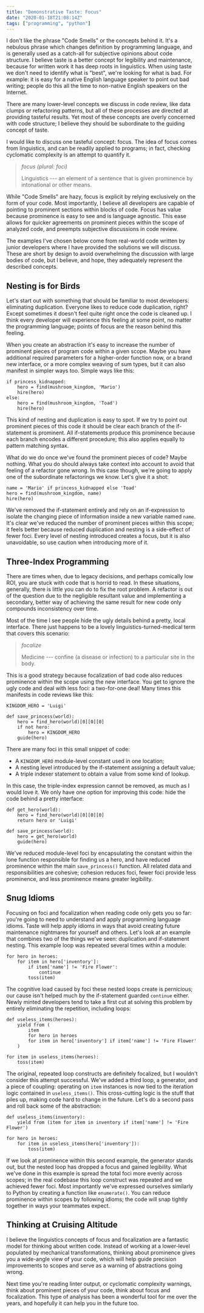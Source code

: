 ```yaml
---
title: "Demonstrative Taste: Focus"
date: "2020-01-18T21:08:14Z"
tags: ["programming", "python"]
---
```


I don't like the phrase "Code Smells" or the concepts behind it. It's a nebulous
phrase which changes definition by programming language, and is generally used
as a catch-all for subjective opinions about code structure. I believe taste is
a better concept for legibility and maintenance, because for written work it has
deep roots in linguistics. When using taste we don't need to identify what is
"best", we're looking for what is bad. For example: it is easy for a native
English language speaker to point out bad writing; people do this all the time
to non-native English speakers on the Internet.

There are many lower-level concepts we discuss in code review, like data clumps
or refactoring patterns, but all of these processes are directed at providing
tasteful results. Yet most of these concepts are overly concerned with code
structure; I believe they should be subordinate to the guiding concept of taste.

I would like to discuss one tasteful concept: focus. The idea of focus comes
from linguistics, and can be readily applied to programs; in fact, checking
cyclomatic complexity is an attempt to quantify it.

> *focus (plural: foci)*
>
> Linguistics --- an element of a sentence that is given prominence by intonational or other means.

While "Code Smells" are hazy, focus is explicit by relying exclusively on the
form of your code. Most importantly, I believe all developers are capable of
pointing to prominent sections within blocks of code. Focus has value because
prominence is easy to see and is language agnostic. This ease allows for quicker
agreements on prominent pieces within the scope of analyzed code, and preempts
subjective discussions in code review.

The examples I've chosen below come from real-world code written by junior
developers where I have provided the solutions we will discuss. These are short
by design to avoid overwhelming the discussion with large bodies of code, but
I believe, and hope, they adequately represent the described concepts.


## Nesting is for Birds

Let's start out with something that should be familiar to most developers:
eliminating duplication. Everyone likes to reduce code duplication, right?
Except sometimes it doesn't feel quite right once the code is cleaned up. I
think every developer will experience this feeling at some point, no matter the
programming language; points of focus are the reason behind this feeling.

When you create an abstraction it's easy to increase the number of prominent
pieces of program code within a given scope. Maybe you have additional required
parameters for a higher-order function now, or a brand new interface, or a more
complex weaving of sum types, but it can also manifest in simpler ways too.
Simple ways like this:

```
if princess_kidnapped:
    hero = find(mushroom_kingdom, 'Mario')
    hire(hero)
else:
    hero = find(mushroom_kingdom, 'Toad')
    hire(hero)
```

This kind of nesting and duplication is easy to spot. If we try to point out
prominent pieces of this code it should be clear each branch of the if-statement
is prominent. All if-statements produce this prominence because each branch
encodes a different procedure; this also applies equally to pattern matching
syntax.

What do we do once we've found the prominent pieces of code? Maybe nothing. What
you do should always take context into account to avoid that feeling of a
refactor gone wrong. In this case though, we're going to apply one of the
subordinate refactorings we know. Let's give it a shot:

```
name = 'Mario' if princess_kidnapped else 'Toad'
hero = find(mushroom_kingdom, name)
hire(hero)
```

We've removed the if-statement entirely and rely on an if-expression to isolate
the changing piece of information inside a new variable named `name`. It's clear
we've reduced the number of prominent pieces within this scope; it feels better
because reduced duplication and nesting is a side-effect of fewer foci. Every
level of nesting introduced creates a focus, but it is also unavoidable, so
use caution when introducing more of it.


## Three-Index Programming

There are times when, due to legacy decisions, and perhaps comically low ROI, you are stuck with code
that is horrid to read. In these situations, generally, there is little you can
do to fix the root problem. A refactor is out of the question due to the
negligible resultant value and implementing a secondary, better way of achieving
the same result for new code only compounds inconsistency over time.

Most of the time I see people hide the ugly details behind a pretty, local
interface. There just happens to be a lovely linguistics-turned-medical term
that covers this scenario:

> *focalize*
> 
> Medicine --- confine (a disease or infection) to a particular site in the body.

This is a good strategy because focalization of bad code also reduces prominence
within the scope using the new interface. You get to ignore the ugly code and
deal with less foci: a two-for-one deal! Many times this manifests in code
reviews like this:

```
KINGDOM_HERO = 'Luigi'

def save_princess(world):
    hero = find_hero(world)[0][0][0]
    if not hero:
        hero = KINGDOM_HERO
    guide(hero)
```

There are many foci in this small snippet of code:

- A `KINGDOM_HERO` module-level constant used in one location;
- A nesting level introduced by the if-statement assigning a default value;
- A triple indexer statement to obtain a value from some kind of lookup.

In this case, the triple-index expression cannot be removed, as much as I would
love it. We only have one option for improving this code: hide the code behind
a pretty interface:

```
def get_hero(world):
    hero = find_hero(world)[0][0][0]
    return hero or 'Luigi'

def save_princess(world):
    hero = get_hero(world)
    guide(hero)
```

We've reduced module-level foci by encapsulating the constant within the lone
function responsible for finding us a hero, and have reduced prominence within
the main `save_princess()` function. All related data and responsibilities are
cohesive; cohesion reduces foci, fewer foci provide less prominence, and less
prominence means greater legibility.


## Snug Idioms

Focusing on foci and focalization when reading code only gets you so far: you're
going to need to understand and apply programming language idioms. Taste will
help apply idioms in ways that avoid creating future maintenance nightmares for
yourself and others. Let's look at an example that combines two of the things
we've seen: duplication and if-statement nesting. This example loop was repeated
several times within a module:

```
for hero in heroes:
    for item in hero['inventory']:
        if item['name'] != 'Fire Flower':
            continue
        toss(item)
```

The cognitive load caused by foci these nested loops create is pernicious; our
cause isn't helped much by the if-statement guarded `continue` either. Newly
minted developers tend to take a first cut at solving this problem by entirely
eliminating the repetition, including loops:

```
def useless_items(heroes):
    yield from (
        item
        for hero in heroes
        for item in hero['inventory'] if item['name'] != 'Fire Flower'
    )

for item in useless_items(heroes):
    toss(item)
```

The original, repeated loop constructs are definitely focalized, but I wouldn't
consider this attempt successful. We've added a third loop, a generator, and a
piece of coupling: operating on `item` instances is now tied to the iteration
logic contained in `useless_items()`. This cross-cutting logic is the stuff
that piles up, making code hard to change in the future. Let's do a second pass
and roll back some of the abstraction:

```
def useless_items(inventory):
    yield from (item for item in inventory if item['name'] != 'Fire Flower')

for hero in heroes:
    for item in useless_items(hero['inventory']):
        toss(item)
```

If we look at prominence within this second example, the generator stands out,
but the nested loop has dropped a focus and gained legibility. What we've done
in this example is spread the total foci more evenly across scopes; in the real
codebase this loop construct was repeated and we achieved fewer foci. Most
importantly we've expressed ourselves similarly to Python by creating a function
like `enumerate()`. You can reduce prominence within scopes by following idioms;
the code will snap tightly together in ways your teammates expect.


## Thinking at Cruising Altitude

I believe the linguistics concepts of focus and focalization are a fantastic
model for thinking about written code. Instead of working at a lower-level
populated by mechanical transformations, thinking about prominence gives you a
wide-angle view of your code, which will help guide precision improvements to
scopes and serve as a warning of abstractions going wrong.

Next time you're reading linter output, or cyclomatic complexity warnings, think
about prominent pieces of your code, think about focus and focalization. This
type of analysis has been a wonderful tool for me over the years, and hopefully
it can help you in the future too.
